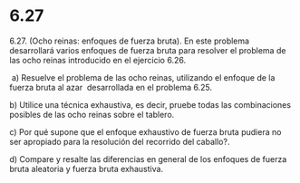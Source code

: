 # 6.27

6.27. (Ocho reinas: enfoques de fuerza bruta). En este problema desarrollará varios enfoques de fuerza bruta para resolver el problema de las ocho reinas introducido en el ejercicio 6.26.

​	a) Resuelve el problema de las ocho reinas, utilizando el enfoque de la fuerza bruta al azar
​		desarrollada en el problema 6.25.

b) Utilice una técnica exhaustiva, es decir, pruebe todas las combinaciones posibles de las 
		ocho reinas sobre el tablero.

c) Por qué supone que el enfoque exhaustivo de fuerza bruta pudiera no ser apropiado para la
		resolución del recorrido del caballo?.

d) Compare y resalte las diferencias en general de los enfoques de fuerza bruta aleatoria y
		fuerza bruta exhaustiva.
